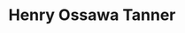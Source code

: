 ---
pid: ws130
title: Henry Ossawa Tanner
location_transcription: somewhere near Broad St.
coordinates: "[-75.165110315417, 39.946150850709]"
zipcode: '11510'
gen_neighborhood: 
neighborhood: 
outside_phl: 'Baldwin NY '
age: '46'
age_range: 40-49
instagram: 
image_file_name: ws_130.jpg
proposal_transcription: Along with the Tanner statue, there should be a standing easel.
topic: Person
topic_summary: 0, 0
type: Sculpture Statue
keywords_other: Henry Ossawa Tanner
credit: Renee Meléndez
image_labels: 
twitter: 
facebook: 
permalink: "/monuments/ws130/"
layout: item-page
---